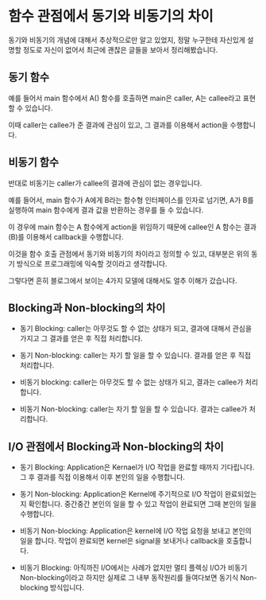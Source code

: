 # 함수 관점에서 동기와 비동기의 차이

동기와 비동기의 개념에 대해서 추상적으로만 알고 있었지, 정말 누구한테 자신있게 설명할 정도로 자신이 없어서 최근에 괜찮은 글들을 보아서 정리해봤습니다.

## 동기 함수

예를 들어서 main 함수에서 A() 함수를 호출하면 main은 caller, A는 callee라고 표현할 수 있습니다.

이때 caller는 callee가 준 결과에 관심이 있고, 그 결과를 이용해서 action을 수행합니다.

## 비동기 함수

반대로 비동기는 caller가 callee의 결과에 관심이 없는 경우입니다.

예를 들어서, main 함수가 A에게 B라는 함수형 인터페이스를 인자로 넘기면, A가 B를 실행하여 main 함수에게 결과 값을 반환하는 경우를 들 수 있습니다.

이 경우에 main 함수는 A 함수에게 action을 위임하기 때문에 callee인 A 함수는 결과(B)를 이용해서 callback을 수행합니다.

이것을 함수 호출 관점에서 동기와 비동기의 차이라고 정의할 수 있고, 대부분은 위의 동기 방식으로 프로그래밍에 익숙할 것이라고 생각합니다.

그렇다면 흔히 블로그에서 보이는 4가지 모델에 대해서도 얼추 이해가 갔습니다.


## Blocking과 Non-blocking의 차이

- 동기 Blocking: caller는 아무것도 할 수 없는 상태가 되고, 결과에 대해서 관심을 가지고 그 결과를 얻은 후 직접 처리합니다.

- 동기 Non-blocking: caller는 자기 할 일을 할 수 있습니다. 결과를 얻은 후 직접 처리합니다.

- 비동기 blocking: caller는 아무것도 할 수 없는 상태가 되고, 결과는 callee가 처리합니다.

- 비동기 Non-blocking: caller는 자기 할 일을 할 수 있습니다. 결과는 callee가 처리합니다.

## I/O 관점에서 Blocking과 Non-blocking의 차이

- 동기 Blocking: Application은 Kernael가 I/O 작업을 완료할 때까지 기다립니다. 그 후 결과를 직접 이용해서 이후 본인의 일을 수행합니다.

- 동기 Non-blocking: Application은 Kernel에 주기적으로 I/O 작업이 완료되었는지 확인합니다. 중간중간 본인의 일을 할 수 있고 작업이 완료되면 그때 본인의 일을 수행합니다.

- 비동기 Non-blocking: Application은 kernel에 I/O 작업 요청을 보내고 본인의 일을 합니다. 작업이 완료되면 kernel은 signal을 보내거나 callback을 호출합니다.

- 비동기 Blocking: 아직까진 I/O에서는 사례가 없지만 멀티 플렉싱 I/O가 비동기 Non-blocking이라고 하지만 실제로 그 내부 동작원리를 들여다보면 동기식 Non-blocking 방식입니다.